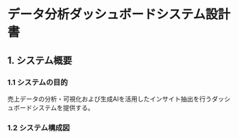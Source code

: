 # データ分析ダッシュボードシステム設計書

## 1. システム概要

### 1.1 システムの目的
売上データの分析・可視化および生成AIを活用したインサイト抽出を行うダッシュボードシステムを提供する。

### 1.2 システム構成図 